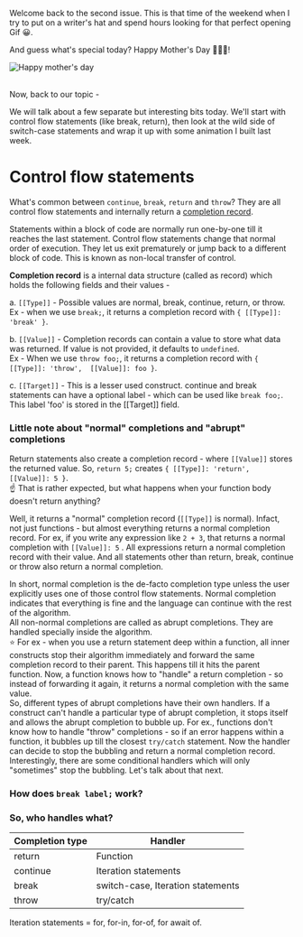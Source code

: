 
Welcome back to the second issue. This is that time of the weekend when I try to put on a writer's hat and spend hours looking for that perfect opening Gif 😀.

And guess what's special today? Happy Mother's Day 👩‍👦‍👦!

![Happy mother's day](https://media.giphy.com/media/xUA7b1YdLklDWnATMQ/giphy.gif)
<br/><br/>

Now, back to our topic -

We will talk about a few separate but interesting bits today. We'll start with control flow statements (like break, return), then look at the wild side of switch-case statements and wrap it up with some animation I built last week.

# Control flow statements
What's common between `continue`, `break`, `return` and `throw`?  They are all control flow statements and internally return a [completion record](https://tc39.es/ecma262/#sec-completion-record-specification-type). 

Statements within a block of code are normally run one-by-one till it reaches the last statement. Control flow statements change that normal order of execution. They let us exit prematurely or jump back to a different block of code. This is known as non-local transfer of control.

<!--
⬆️ It might be hard to think of `return` statements as "exiting prematurely". After all, that's how we are supposed to return any value from a function.  

But the other way of thinking is that return is a user-specified way of exiting from any part of the function body, with a specific value. `return` can be used in the middle of a function, not just at the end.
-->

**Completion record** is a internal data structure (called as record) which holds the following fields and their values -  

a. `[[Type]]` - Possible values are normal, break, continue, return, or throw. Ex - when we use `break;`, it returns a completion record with `{ [[Type]]: 'break' }`.

b. `[[Value]]` - Completion records can contain a value to store what data was returned. If value is not provided, it defaults to `undefined`.  
Ex - When we use `throw foo;`, it returns a completion record with `{ [[Type]]: 'throw',  [[Value]]: foo }`.


c. `[[Target]]` - This is a lesser used construct. continue and break statements can have a optional label - which can be used like `break foo;`. This label 'foo' is stored in the [[Target]] field.

### Little note about "normal" completions and "abrupt" completions

Return statements also create a completion record - where `[[Value]]` stores the returned value. So, `return 5;` creates `{ [[Type]]: 'return', [[Value]]: 5 }`.   
☝️ That is rather expected, but what happens when your function body doesn't return anything?
 
Well, it returns a "normal" completion record (`[[Type]]` is normal). Infact, not just functions - but almost everything returns a normal completion record. For ex, if you write any expression like `2 + 3`, that returns a normal completion with `[[Value]]: 5` .   All expressions return a normal completion record with their value. And all statements other than return, break, continue or throw also return a normal completion.  

In short, normal completion is the de-facto completion type unless the user explicitly uses one of those control flow statements. Normal completion indicates that everything is fine and the language can continue with the rest of the algorithm.  
All non-normal completions are called as abrupt completions. They are handled specially inside the algorithm.  
⭐️ For ex - when you use a return statement deep within a function, all inner constructs stop their algorithm immediately and forward the same completion record to their parent. This happens till it hits the parent function. Now, a function knows how to "handle" a return completion - so instead of forwarding it again, it returns a normal completion with the same value.  
So, different types of abrupt completions have their own handlers. If a construct can't handle a particular type of abrupt completion, it stops itself and allows the abrupt completion to bubble up. For ex., functions don't know how to handle "throw" completions - so if an error happens within a function, it bubbles up till the closest `try/catch` statement. Now the handler can decide to stop the bubbling and return a normal completion record.  
Interestingly, there are some conditional handlers which will only "sometimes" stop the bubbling. Let's talk about that next.

### How does `break label;` work? 

### So, who handles what?

| Completion type | Handler    |
|-----------------|------------|
| return          | Function   |
| continue        | Iteration statements|
| break           | switch-case, Iteration  statements          |
| throw           | try/catch           |

Iteration statements = for, for-in, for-of, for await of.
<!--stackedit_data:
eyJoaXN0b3J5IjpbNTU5ODIwNDYsLTI4NDAzMTY4LC0xMDk0MT
M4OTc0LC0xMDQ1NzY5OTQyLDk2MjUwMTE1OCwxMTM5NDA4NDkw
LDQ3ODUxMzg0MiwxMzY2MzgwOTEwLDU0ODI2MjU5NiwtMTIzNj
YzNjQ3MSwxMjEyMjM4MTcxLC0xMDAxMzU4NjkzLC01MzQ1NDQ2
MzJdfQ==
-->